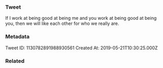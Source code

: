 ### Tweet
If I work at being good at being me and you work at being good at being you, then we will like each other for who we really are.

### Metadata
Tweet ID: 1130782891988930561
Created At: 2019-05-21T10:30:25.000Z

### Related


